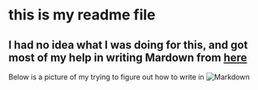 # this is my readme file

## I had no idea what I was doing for this, and got most of my help in writing Mardown from [here](https://guides.github.com/features/mastering-markdown/)

Below is a picture of my trying to figure out how to write in ![Markdown](https://live.staticflickr.com/8023/7658298768_e4c2c2635e_b.jpg)